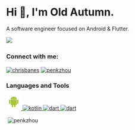 # Hi 👋, I'm Old Autumn.
A software engineer focused on Android & Flutter.

![](https://github-profile-trophy.vercel.app/?username=penkzhou)

### Connect with me:

<p align="left">
<a href="https://twitter.com/penkzhou" target="blank"><img align="center" src="https://cdn.jsdelivr.net/npm/simple-icons@3.0.1/icons/twitter.svg" alt="chrisbanes" height="30" width="40" /></a>
<a href="https://stackoverflow.com/users/669647/penkzhou" target="blank"><img align="center" src="https://cdn.jsdelivr.net/npm/simple-icons@3.0.1/icons/stackoverflow.svg" alt="penkzhou" height="30" width="40" /></a>
</p>

### Languages and Tools
<p align="left"> 
  <a href="https://developer.android.com" target="_blank"> 
    <img src="https://raw.githubusercontent.com/devicons/devicon/master/icons/android/android-original-wordmark.svg" alt="android" width="40" height="40"/> 
  </a> 
  <a href="https://kotlinlang.org" target="_blank"> 
    <img src="https://www.vectorlogo.zone/logos/kotlinlang/kotlinlang-icon.svg" alt="kotlin" width="40" height="40"/> 
  </a> 
  <a href="https://dart.dev" target="_blank"> 
    <img src="https://raw.githubusercontent.com/penkzhou/penkzhou/main/Dart-logo-icon.svg" alt="dart" width="40" height="40"/> 
  </a> 
  
  <a href="https://flutter.dev" target="_blank"> 
    <img src="https://raw.githubusercontent.com/penkzhou/penkzhou/main/flutter-svgrepo-com.svg" alt="dart" width="40" height="40"/> 
  </a> 
</p>

<p>&nbsp;<img align="center" src="https://github-readme-stats.vercel.app/api?username=penkzhou&show_icons=true&locale=en" alt="penkzhou" /></p>
